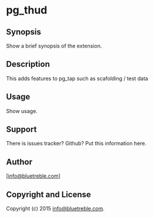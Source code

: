 pg_thud
=======

Synopsis
--------

  Show a brief synopsis of the extension.

Description
-----------

This adds features to pg_tap such as scafolding / test data

Usage
-----

  Show usage.

Support
-------

  There is issues tracker? Github? Put this information here.

Author
------

[info@bluetreble.com]

Copyright and License
---------------------

Copyright (c) 2015 info@bluetreble.com.

